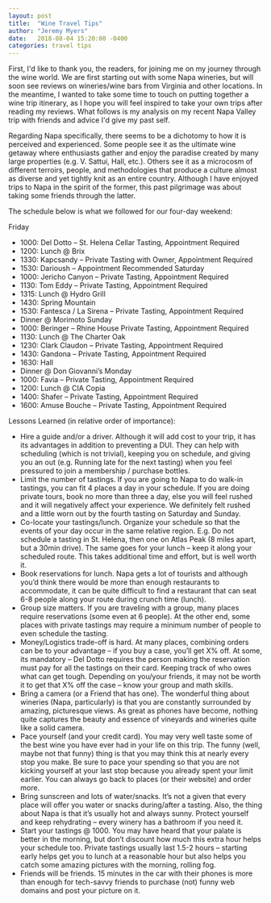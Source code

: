 ```yaml
---
layout: post
title:  "Wine Travel Tips"
author: "Jeremy Myers"
date:   2018-08-04 15:20:00 -0400
categories: travel tips
---
```


First, I'd like to thank you, the readers, for joining me on my journey through the wine world.  We are first starting out with some Napa wineries, but will soon see reviews on wineries/wine bars from Virginia and other locations.  In the meantime, I wanted to take some time to touch on putting together a wine trip itinerary, as I hope you will feel inspired to take your own trips after reading my reviews.  What follows is my analysis on my recent Napa Valley trip with friends and advice I'd give my past self.  

Regarding Napa specifically, there seems to be a dichotomy to how it is perceived and experienced.  Some people see it as the ultimate wine getaway where enthusiasts gather and enjoy the paradise created by many large properties (e.g. V. Sattui, Hall, etc.).  Others see it as a microcosm of different terroirs, people, and methodologies that produce a culture almost as diverse and yet tightly knit as an entire country.  Although I have enjoyed trips to Napa in the spirit of the former, this past pilgrimage was about taking some friends through the latter.

The schedule below is what we followed for our four-day weekend:

Friday
* 1000: Del Dotto – St. Helena Cellar Tasting, Appointment Required
* 1200: Lunch @ Brix
* 1330: Kapcsandy – Private Tasting with Owner, Appointment Required
* 1530: Darioush – Appointment Recommended
Saturday
* 1000: Jericho Canyon – Private Tasting, Appointment Required
* 1130: Tom Eddy – Private Tasting, Appointment Required
* 1315: Lunch @ Hydro Grill
* 1430: Spring Mountain
* 1530: Fantesca / La Sirena – Private Tasting, Appointment Required
* Dinner @ Morimoto
Sunday
* 1000: Beringer – Rhine House Private Tasting, Appointment Required
* 1130: Lunch @ The Charter Oak
* 1230: Clark Claudon – Private Tasting, Appointment Required
* 1430: Gandona – Private Tasting, Appointment Required
* 1630: Hall
* Dinner @ Don Giovanni’s
Monday
* 1000: Favia – Private Tasting, Appointment Required
* 1200: Lunch @ CIA Copia
* 1400: Shafer – Private Tasting, Appointment Required
* 1600: Amuse Bouche – Private Tasting, Appointment Required

Lessons Learned (in relative order of importance):
* Hire a guide and/or a driver.  Although it will add cost to your trip, it has its advantages in addition to preventing a DUI.  They can help with scheduling (which is not trivial), keeping you on schedule, and giving you an out (e.g. Running late for the next tasting) when you feel pressured to join a membership / purchase bottles.
* Limit the number of tastings.  If you are going to Napa to do walk-in tastings, you can fit 4 places a day in your schedule.  If you are doing private tours, book no more than three a day, else you will feel rushed and it will negatively affect your experience.  We definitely felt rushed and a little worn out by the fourth tasting on Saturday and Sunday.
* Co-locate your tastings/lunch.  Organize your schedule so that the events of your day occur in the same relative region.  E.g. Do not schedule a tasting in St. Helena, then one on Atlas Peak (8 miles apart, but a 30min drive).  The same goes for your lunch – keep it along your scheduled route.  This takes additional time and effort, but is well worth it.
* Book reservations for lunch.  Napa gets a lot of tourists and although you’d think there would be more than enough restaurants to accommodate, it can be quite difficult to find a restaurant that can seat 6-8 people along your route during crunch time (lunch).
* Group size matters.  If you are traveling with a group, many places require reservations (some even at 6 people).  At the other end, some places with private tastings may require a minimum number of people to even schedule the tasting.
* Money/Logistics trade-off is hard.  At many places, combining orders can be to your advantage – if you buy a case, you’ll get X% off.  At some, its mandatory – Del Dotto requires the person making the reservation must pay for all the tastings on their card.  Keeping track of who owes what can get tough.  Depending on you/your friends, it may not be worth it to get that X% off the case – know your group and math skills.
* Bring a camera (or a Friend that has one).  The wonderful thing about wineries (Napa, particularly) is that you are constantly surrounded by amazing, picturesque views.  As great as phones have become, nothing quite captures the beauty and essence of vineyards and wineries quite like a solid camera.
* Pace yourself (and your credit card).  You may very well taste some of the best wine you have ever had in your life on this trip.  The funny (well, maybe not that funny) thing is that you may think this at nearly every stop you make.  Be sure to pace your spending so that you are not kicking yourself at your last stop because you already spent your limit earlier.  You can always go back to places (or their website) and order more.
* Bring sunscreen and lots of water/snacks.  It’s not a given that every place will offer you water or snacks during/after a tasting.  Also, the thing about Napa is that it’s usually hot and always sunny.  Protect yourself and keep rehydrating – every winery has a bathroom if you need it.  
* Start your tastings @ 1000.  You may have heard that your palate is better in the morning, but don’t discount how much this extra hour helps your schedule too.  Private tastings usually last 1.5-2 hours – starting early helps get you to lunch at a reasonable hour but also helps you catch some amazing pictures with the morning, rolling fog.
* Friends will be friends.  15 minutes in the car with their phones is more than enough for tech-savvy friends to purchase (not) funny web domains and post your picture on it.
